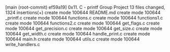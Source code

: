 [main (root-commit) ef59a19] 0x11. C - printf Group Project
 13 files changed, 1324 insertions(+)
 create mode 100644 README.md
 create mode 100644 _printf.c
 create mode 100644 functions.c
 create mode 100644 functions1.c
 create mode 100644 functions2.c
 create mode 100644 get_flags.c
 create mode 100644 get_precision.c
 create mode 100644 get_size.c
 create mode 100644 get_width.c
 create mode 100644 handle_print.c
 create mode 100644 main.h
 create mode 100644 utils.c
 create mode 100644 write_handlers.c
